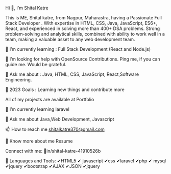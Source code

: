 Hi 👋, I'm Shital Katre

This is ME, Shital katre, from Nagpur, Maharastra, having a Passionate Full Stack Developer . With expertise in HTML, CSS, Java, JavaScript, ES6+, React, and experienced in solving more than 400+ DSA problems. Strong problem-solving and analytical skills, combined with ability to work well in a team, making a valuable asset to any web development team.

🌱 I’m currently learning : Full Stack Development (React and Node.js)

🤝 I’m looking for help with OpenSource Contributions. Ping me, if you can guide me. Would be grateful.

💬 Ask me about : Java, HTML, CSS, JavaScript, React,Software Engineering.

🥅 2023 Goals : Learning new things and contribute more

All of my projects are available at Portfolio

🌱 I’m currently learning laravel

💬 Ask me about Java,Web Development, Javascript

📫 How to reach me shitalkatre370@gmail.com

📄 Know more about me Resume

Connect with me:
📕in/shital-katre-41910526b

🤝 Languages and Tools:
✔HTML5 ✔ javascript
✔css  ✔laravel
✔php ✔ mysql
✔jquery  ✔bootstrap
✔AJAX ✔JSON
✔jquery
